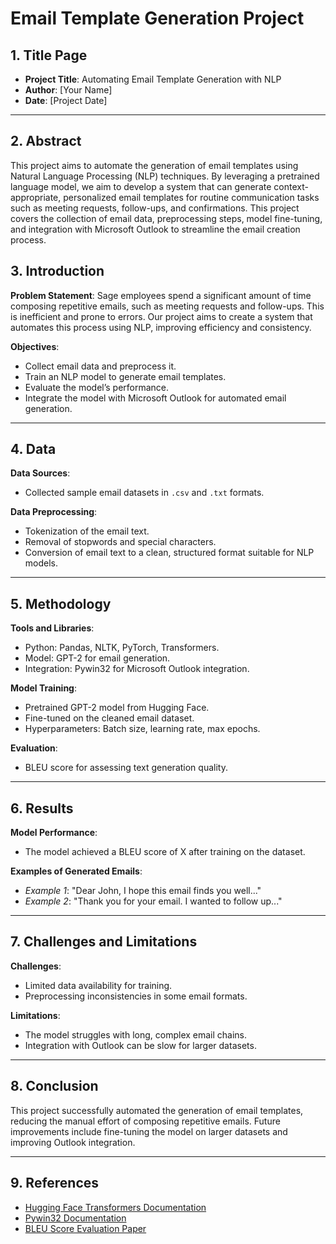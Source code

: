 # Email Template Generation Project

## 1. Title Page

- **Project Title**: Automating Email Template Generation with NLP
- **Author**: [Your Name]
- **Date**: [Project Date]

---

## 2. Abstract

This project aims to automate the generation of email templates using Natural Language Processing (NLP) techniques. By leveraging a pretrained language model, we aim to develop a system that can generate context-appropriate, personalized email templates for routine communication tasks such as meeting requests, follow-ups, and confirmations. This project covers the collection of email data, preprocessing steps, model fine-tuning, and integration with Microsoft Outlook to streamline the email creation process.

## 3. Introduction

**Problem Statement**: Sage employees spend a significant amount of time composing repetitive emails, such as meeting requests and follow-ups. This is inefficient and prone to errors. Our project aims to create a system that automates this process using NLP, improving efficiency and consistency.

**Objectives**:
- Collect email data and preprocess it.
- Train an NLP model to generate email templates.
- Evaluate the model’s performance.
- Integrate the model with Microsoft Outlook for automated email generation.

---

## 4. Data

**Data Sources**:
- Collected sample email datasets in `.csv` and `.txt` formats.

**Data Preprocessing**:
- Tokenization of the email text.
- Removal of stopwords and special characters.
- Conversion of email text to a clean, structured format suitable for NLP models.

---

## 5. Methodology

**Tools and Libraries**:
- Python: Pandas, NLTK, PyTorch, Transformers.
- Model: GPT-2 for email generation.
- Integration: Pywin32 for Microsoft Outlook integration.

**Model Training**:
- Pretrained GPT-2 model from Hugging Face.
- Fine-tuned on the cleaned email dataset.
- Hyperparameters: Batch size, learning rate, max epochs.

**Evaluation**:
- BLEU score for assessing text generation quality.

---

## 6. Results

**Model Performance**:
- The model achieved a BLEU score of X after training on the dataset.

**Examples of Generated Emails**:
- *Example 1*: "Dear John, I hope this email finds you well..."
- *Example 2*: "Thank you for your email. I wanted to follow up..."

---

## 7. Challenges and Limitations

**Challenges**:
- Limited data availability for training.
- Preprocessing inconsistencies in some email formats.

**Limitations**:
- The model struggles with long, complex email chains.
- Integration with Outlook can be slow for larger datasets.

---

## 8. Conclusion

This project successfully automated the generation of email templates, reducing the manual effort of composing repetitive emails. Future improvements include fine-tuning the model on larger datasets and improving Outlook integration.

---

## 9. References

- [Hugging Face Transformers Documentation](https://huggingface.co/transformers/)
- [Pywin32 Documentation](https://pypi.org/project/pywin32/)
- [BLEU Score Evaluation Paper](https://aclanthology.org/P02-1040/)
